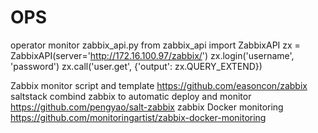 # OPS
operator monitor
zabbix_api.py
from zabbix_api import ZabbixAPI
zx = ZabbixAPI(server='http://172.16.100.97/zabbix/')
zx.login('username', 'password')
zx.call('user.get', {'output': zx.QUERY_EXTEND})



Zabbix monitor script and template https://github.com/easoncon/zabbix
saltstack combind zabbix to automatic deploy and monitor https://github.com/pengyao/salt-zabbix
zabbix Docker monitoring https://github.com/monitoringartist/zabbix-docker-monitoring
